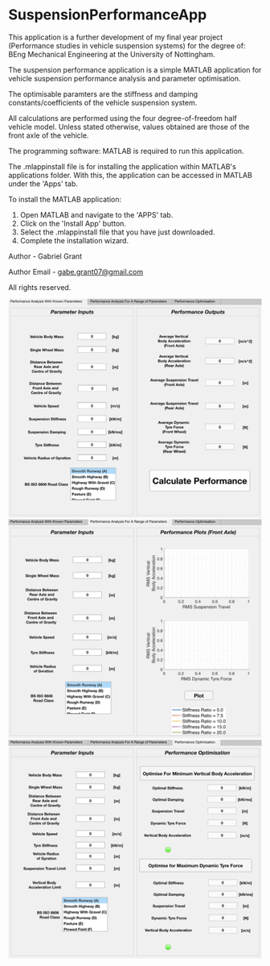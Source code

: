 # SuspensionPerformanceApp

This application is a further development of my final year project (Performance studies in vehicle suspension systems) for the degree of: BEng Mechanical Engineering at the University of Nottingham.

The suspension performance application is a simple MATLAB application for vehicle suspension performance analysis and parameter optimisation.

The optimisable paramters are the stiffness and damping constants/coefficients of the vehicle suspension system.

All calculations are performed using the four degree-of-freedom half vehicle model. 
Unless stated otherwise, values obtained are those of the front axle of the vehicle.

The programming software: MATLAB is required to run this application.

The .mlappinstall file is for installing the application within MATLAB's applications folder. With this, the application can be accessed in MATLAB under the 'Apps' tab. 

To install the MATLAB application:

1. Open MATLAB and navigate to the 'APPS' tab. 
2. Click on the 'Install App' button.
3. Select the .mlappinstall file that you have just downloaded.
4. Complete the installation wizard.

Author - Gabriel Grant

Author Email - gabe.grant07@gmail.com


All rights reserved.

![](Image1.png)
![](Image2.png)
![](Image3.png)

